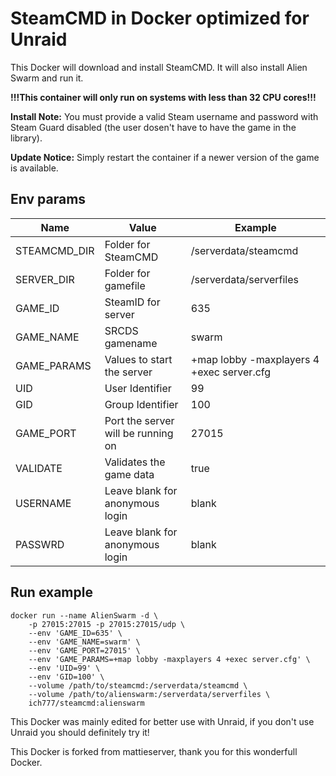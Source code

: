 # SteamCMD in Docker optimized for Unraid
This Docker will download and install SteamCMD. It will also install Alien Swarm and run it.

**!!!This container will only run on systems with less than 32 CPU cores!!!**

**Install Note:** You must provide a valid Steam username and password with Steam Guard disabled (the user dosen't have to have the game in the library).

**Update Notice:** Simply restart the container if a newer version of the game is available.

## Env params
| Name | Value | Example |
| --- | --- | --- |
| STEAMCMD_DIR | Folder for SteamCMD | /serverdata/steamcmd |
| SERVER_DIR | Folder for gamefile | /serverdata/serverfiles |
| GAME_ID | SteamID for server | 635 |
| GAME_NAME | SRCDS gamename | swarm |
| GAME_PARAMS | Values to start the server | +map lobby -maxplayers 4 +exec server.cfg |
| UID | User Identifier | 99 |
| GID | Group Identifier | 100 |
| GAME_PORT | Port the server will be running on | 27015 |
| VALIDATE | Validates the game data | true |
| USERNAME | Leave blank for anonymous login | blank |
| PASSWRD | Leave blank for anonymous login | blank |

## Run example
```
docker run --name AlienSwarm -d \
	-p 27015:27015 -p 27015:27015/udp \
	--env 'GAME_ID=635' \
	--env 'GAME_NAME=swarm' \
	--env 'GAME_PORT=27015' \
	--env 'GAME_PARAMS=+map lobby -maxplayers 4 +exec server.cfg' \
	--env 'UID=99' \
	--env 'GID=100' \
	--volume /path/to/steamcmd:/serverdata/steamcmd \
	--volume /path/to/alienswarm:/serverdata/serverfiles \
	ich777/steamcmd:alienswarm
```

This Docker was mainly edited for better use with Unraid, if you don't use Unraid you should definitely try it!


This Docker is forked from mattieserver, thank you for this wonderfull Docker.

